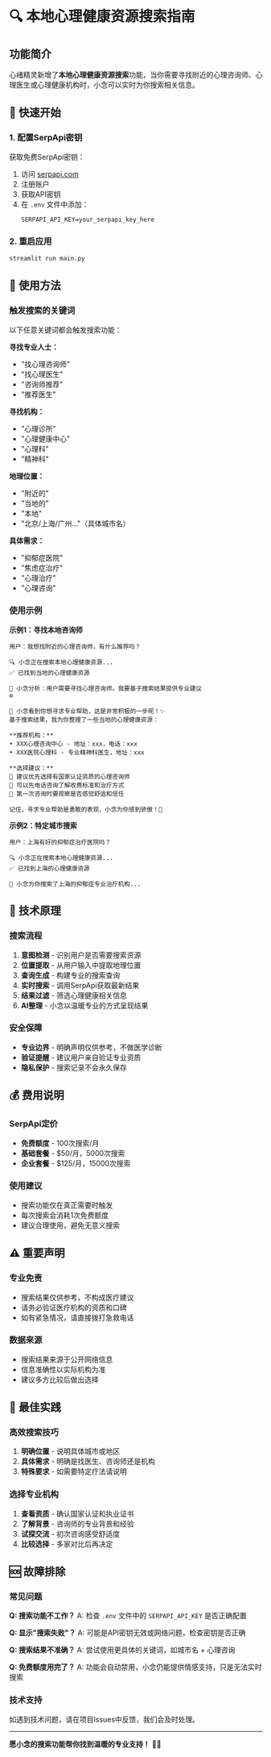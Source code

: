 # 🔍 本地心理健康资源搜索指南

## 功能简介

心绪精灵新增了**本地心理健康资源搜索**功能，当你需要寻找附近的心理咨询师、心理医生或心理健康机构时，小念可以实时为你搜索相关信息。

## 🚀 快速开始

### 1. 配置SerpApi密钥

获取免费SerpApi密钥：
1. 访问 [serpapi.com](https://serpapi.com/)
2. 注册账户
3. 获取API密钥
4. 在 `.env` 文件中添加：
   ```
   SERPAPI_API_KEY=your_serpapi_key_here
   ```

### 2. 重启应用
```bash
streamlit run main.py
```

## 💬 使用方法

### 触发搜索的关键词

以下任意关键词都会触发搜索功能：

**寻找专业人士：**
- "找心理咨询师"
- "找心理医生" 
- "咨询师推荐"
- "推荐医生"

**寻找机构：**
- "心理诊所"
- "心理健康中心"
- "心理科"
- "精神科"

**地理位置：**
- "附近的"
- "当地的"
- "本地"
- "北京/上海/广州..."（具体城市名）

**具体需求：**
- "抑郁症医院"
- "焦虑症治疗"
- "心理治疗"
- "心理咨询"

### 使用示例

**示例1：寻找本地咨询师**
```
用户：我想找附近的心理咨询师，有什么推荐吗？

🔍 小念正在搜索本地心理健康资源...
✅ 已找到当地的心理健康资源

🧠 小念分析：用户需要寻找心理咨询师，我要基于搜索结果提供专业建议
⚙️ 

💖 小念看到你想寻求专业帮助，这是非常积极的一步呢！✨
基于搜索结果，我为你整理了一些当地的心理健康资源：

**推荐机构：**
• XXX心理咨询中心 - 地址：xxx，电话：xxx
• XXX医院心理科 - 专业精神科医生，地址：xxx

**选择建议：**
🌟 建议优先选择有国家认证资质的心理咨询师
🌟 可以先电话咨询了解收费标准和治疗方式
🌟 第一次咨询时要观察是否感觉舒适和信任

记住，寻求专业帮助是勇敢的表现，小念为你感到骄傲！💪
```

**示例2：特定城市搜索**
```
用户：上海有好的抑郁症治疗医院吗？

🔍 小念正在搜索本地心理健康资源...
✅ 已找到上海的心理健康资源

💖 小念为你搜索了上海的抑郁症专业治疗机构...
```

## 🔧 技术原理

### 搜索流程
1. **意图检测** - 识别用户是否需要搜索资源
2. **位置提取** - 从用户输入中提取地理位置
3. **查询生成** - 构建专业的搜索查询
4. **实时搜索** - 调用SerpApi获取最新结果
5. **结果过滤** - 筛选心理健康相关信息
6. **AI整理** - 小念以温暖专业的方式呈现结果

### 安全保障
- **专业边界** - 明确声明仅供参考，不做医学诊断
- **验证提醒** - 建议用户亲自验证专业资质
- **隐私保护** - 搜索记录不会永久保存

## 💰 费用说明

### SerpApi定价
- **免费额度** - 100次搜索/月
- **基础套餐** - $50/月，5000次搜索
- **企业套餐** - $125/月，15000次搜索

### 使用建议
- 搜索功能仅在真正需要时触发
- 每次搜索会消耗1次免费额度
- 建议合理使用，避免无意义搜索

## ⚠️ 重要声明

### 专业免责
- 搜索结果仅供参考，不构成医疗建议
- 请务必验证医疗机构的资质和口碑
- 如有紧急情况，请直接拨打急救电话

### 数据来源
- 搜索结果来源于公开网络信息
- 信息准确性以实际机构为准
- 建议多方比较后做出选择

## 🎯 最佳实践

### 高效搜索技巧
1. **明确位置** - 说明具体城市或地区
2. **具体需求** - 明确是找医生、咨询师还是机构
3. **特殊要求** - 如需要特定疗法请说明

### 选择专业机构
1. **查看资质** - 确认国家认证和执业证书
2. **了解背景** - 咨询师的专业背景和经验
3. **试探交流** - 初次咨询感受舒适度
4. **比较选择** - 多家对比后再决定

## 🆘 故障排除

### 常见问题

**Q: 搜索功能不工作？**
A: 检查 `.env` 文件中的 `SERPAPI_API_KEY` 是否正确配置

**Q: 显示"搜索失败"？**
A: 可能是API密钥无效或网络问题，检查密钥是否正确

**Q: 搜索结果不准确？**
A: 尝试使用更具体的关键词，如城市名 + 心理咨询

**Q: 免费额度用完了？**
A: 功能会自动禁用，小念仍能提供情感支持，只是无法实时搜索

### 技术支持
如遇到技术问题，请在项目Issues中反馈，我们会及时处理。

---

**愿小念的搜索功能帮你找到温暖的专业支持！** 💖✨ 